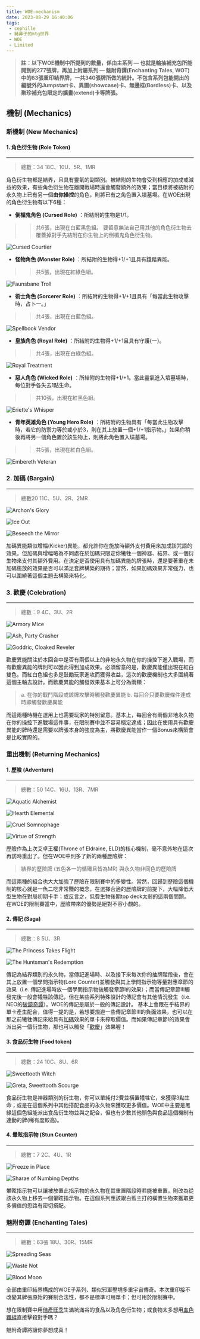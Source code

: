```yaml
---
title: WOE-mechanism
date: 2023-08-29 16:40:06
tags:
 - cephille
 - 豬鼻子的mtg世界
 - WOE
 - Limited
---
```


> **註：以下WOE機制中所提到的數量，係由主系列 — 也就是輪抽補充包所能開到的277張牌，再加上附屬系列 — 魅附奇譚(Enchanting Tales, WOT)中的63張重印結界牌，一共340張牌所做的統計。不包含系列包能開出的編號外的Jumpstart卡、異圖(showcase)卡、無邊框(Bordless)卡、以及聚珍補充包限定的擴畫(extend)卡等牌張。**

<!--more-->

## 機制 (Mechanics)

### 新機制 (New Mechanics)

#### 1. 角色衍生物 (Role Token) 
---
> 總數：34
> 18C、10U、5R、1MR

角色衍生物都是結界，且具有靈氣的副類別。被結附的生物會受到相應的加成或減益的效果，有些角色衍生物在離開戰場時還會觸發額外的效果；當目標將被結附的永久物上已有另一個**由你操控**的角色，則將已有之角色置入墳墓場。在WOE出現的角色衍生物有以下6種：

* **倒楣鬼角色 (Cursed Role)** ：所結附的生物是1/1。
>> 共6張，出現在白藍黑色組。
>> 要留意無法自己用其他的角色衍生物去覆蓋掉對手先結附在你生物上的倒楣鬼角色衍生物。

![Cursed Courtier](https://magicwizards.s3.ap-northeast-1.amazonaws.com/images/cards/0009_MTGWOE_Main.png)

* **怪物角色 (Monster Role)** ：所結附的生物得+1/+1且具有踐踏異能。
>> 共5張，出現在紅綠色組。

![Faunsbane Troll](https://magicwizards.s3.ap-northeast-1.amazonaws.com/images/cards/0203_MTGWOE_Main.png)

* **術士角色 (Sorcerer Role)** ：所結附的生物得+1/+1且具有「每當此生物攻擊時，占卜一。」
>> 共4張，出現在白藍色組。

![Spellbook Vendor](https://magicwizards.s3.ap-northeast-1.amazonaws.com/images/cards/0031_MTGWOE_Main.png)

* **皇族角色 (Royal Role)** ：所結附的生物得+1/+1且具有守護{一}。
>> 共4張，出現在白綠色組。

![Royal Treatment](https://magicwizards.s3.ap-northeast-1.amazonaws.com/images/cards/0183_MTGWOE_Main.png)

* **惡人角色 (Wicked Role)** ：所結附的生物得+1/+1。當此靈氣進入墳墓場時，每位對手各失去1點生命。
>> 共10張，出現在紅黑色組。

![Eriette's Whisper](https://magicwizards.s3.ap-northeast-1.amazonaws.com/images/cards/0088_MTGWOE_Main.png)

* **青年英雄角色 (Young Hero Role)** ：所結附的生物具有「每當此生物攻擊時，若它的防禦力等於或小於3，則在其上放置一個+1/+1指示物。」如果你稍後再將另一個角色置於該生物上，則將此角色置入墳墓場。
>> 共5張，出現在紅白色組。

![Embereth Veteran](https://magicwizards.s3.ap-northeast-1.amazonaws.com/images/cards/0127_MTGWOE_Main.png)


### 2. 加碼 (Bargain) 
---
> 總數20
> 11C、5U、2R、2MR

![Archon's Glory](https://magicwizards.s3.ap-northeast-1.amazonaws.com/images/cards/0002_MTGWOE_Main.png)

![Ice Out](https://magicwizards.s3.ap-northeast-1.amazonaws.com/images/cards/0054_MTGWOE_Main.png)

![Beseech the Mirror](https://magicwizards.s3.ap-northeast-1.amazonaws.com/images/cards/0082_MTGWOE_Main.png)

加碼異能類似增幅(Kicker)異能，都允許你在施放時額外支付費用來加成該咒語的效果。但加碼與增幅略為不同處在於加碼只限定你犧牲一個神器、結界、或一個衍生物來支付其額外費用。在決定是否使用具有加碼異能的牌張時，還是要著重在未加碼施放的效果是否可以滿足套牌構築的期待；當然，如果加碼效果非常強力，也可以圍繞著這個主題去構築來特化。

### 3. 歡慶 (Celebration)
---
> 總數：9
> 4C、3U、2R

![Armory Mice](https://magicwizards.s3.ap-northeast-1.amazonaws.com/images/cards/0003_MTGWOE_Main.png)

![Ash, Party Crasher](https://magicwizards.s3.ap-northeast-1.amazonaws.com/images/cards/0201_MTGWOE_Main.png)

![Goddric, Cloaked Reveler](https://magicwizards.s3.ap-northeast-1.amazonaws.com/images/cards/0132_MTGWOE_Main.png)

歡慶異能關注於本回合中是否有兩個以上的非地永久物在你的操控下進入戰場，而有歡慶異能的牌則可以因此得到加成效果。必須留意的是，歡慶異能僅出現在紅白雙色。而紅白色組也多是鼓勵玩家進攻而獲得收益，這次的歡慶機制也大多圍繞著這個主軸去設計。而歡慶異能的觸發效果基本上可分為兩類：

> a. 在你的戰鬥階段或該牌攻擊時觸發歡慶異能
> b. 每回合只要歡慶條件達成時即觸發歡慶異能

而這兩種時機在運用上也需要玩家的特別留意。基本上，每回合有兩個非地永久物在你的操控下進戰場這件事，在限制賽中並不容易穩定達成；因此在使用具有歡慶異能的牌時還是需要以牌張本身的強度為主，將歡慶異能當作一個Bonus來構築會是比較實際的。

### 重出機制 (Returning Mechanics)

#### 1. 歷險 (Adventure)
--- 
> 總數：50
> 14C、16U、13R、7MR

![Aquatic Alchemist](https://magicwizards.s3.ap-northeast-1.amazonaws.com/images/cards/0040_MTGWOE_Main.png)

![Hearth Elemental](https://magicwizards.s3.ap-northeast-1.amazonaws.com/images/cards/0136_MTGWOE_Main.png)

![Cruel Somnophage](https://magicwizards.s3.ap-northeast-1.amazonaws.com/images/cards/0222_MTGWOE_Main.png)

![Virtue of Strength](https://magicwizards.s3.ap-northeast-1.amazonaws.com/images/cards/0197_MTGWOE_Main.png)

歷險作為上次艾卓王權(Throne of Eldraine, ELD)的核心機制，毫不意外地在這次再訪時重出了。但在WOE中則多了新的兩種歷險牌：

> 結界的歷險牌 (五色各一的循環且皆為MR)
> 與永久物非同色的歷險牌

而這兩種的組合也大大加強了歷險在限制賽中的多變性。當然，回歸到歷險這個機制的核心就是一魚二吃非常賺的概念，在選擇合適的歷險牌的前提下，大幅降低大型生物在對局初期卡手；或反言之，低費生物後期top deck太弱的這兩個問題。在WOE的限制賽當中，歷險帶來的優勢是絕對不容小覷的。

#### 2. 傳記 (Saga)
---
> 總數：8
> 5U、3R

![The Princess Takes Flight](https://magicwizards.s3.ap-northeast-1.amazonaws.com/images/cards/0023_MTGWOE_Main.png)

![The Huntsman's Redemption](https://magicwizards.s3.ap-northeast-1.amazonaws.com/images/cards/0176_MTGWOE_Main.png)

傳記為結界類別的永久物，當傳記進場時、以及接下來每次你的抽牌階段後，會在其上放置一個學問指示物(Lore Counter)並觸發與其上學問指示物等量對應章節的效果（i.e. 傳記進場時放一個學問指示物後觸發章節I的效果）；而當傳記章節III觸發完後一般會犧牲該傳記，但在某些系列特殊設計的傳記會有其他情況發生（i.e. NEO的[破鏡奇譚](https://cdn1.mtggoldfish.com/images/h/Fable-of-the-Mirror-Breaker-NEO-672.jpg)）。WOE的傳記是屬於一般的傳記設計。
基本上會跟在乎結界的單卡產生配合，值得一提的是，若想要規避一些傳記章節III的負面效果，也可以在那之前犧牲傳記來給具有[加碼](#2-加碼-Bargain)效果的單卡來榨取價值。而如果傳記章節I的效果會派出另一個衍生物，那也可以觸發「[歡慶](#3-歡慶-Celebration)」效果喔！

#### 3. 食品衍生物 (Food token) 
---
> 總數：24
> 10C、8U、6R

![Sweettooth Witch](https://magicwizards.s3.ap-northeast-1.amazonaws.com/images/cards/0111_MTGWOE_Main.png)

![Greta, Sweettooth Scourge](https://magicwizards.s3.ap-northeast-1.amazonaws.com/images/cards/0205_MTGWOE_Main.png)

食品衍生物是神器類別的衍生物，你可以單純付2費並橫置犧牲它，來獲得3點生命；或是在這個系列中其他搭配食品的永久物來獲取更多價值。WOE中主要是黑綠這個色組能派出食品衍生物並與之配合，但也有少數其他顏色與食品這個機制有連動的牌(稀有度較高)。

#### 4. 暈眩指示物 (Stun Counter) 
---
> 總數：7
> 2C、4U、1R

![Freeze in Place](https://magicwizards.s3.ap-northeast-1.amazonaws.com/images/cards/0050_MTGWOE_Main.png) 

![Sharae of Numbing Depths](https://hackmd.io/_uploads/BJkwWCdTh.png)

暈眩指示物可以讓被放置此指示物的永久物在其重置階段時若能被重置，則改為從該永久物上移去一個暈眩指示物。在這個系列應該跟白藍主打的橫置生物來獲取更多價值的思路有密切搭配。

### 魅附奇譚 (Enchanting Tales)
---
> 總數：63張
> 18U、30R、15MR

![Spreading Seas](https://cdn1.mtggoldfish.com/images/h/Spreading-Seas-WOT-672.jpg)

![Waste Not](https://cdn1.mtggoldfish.com/images/h/Waste-Not-WOT-672.jpg)

![Blood Moon](https://cdn1.mtggoldfish.com/images/h/Blood-Moon-WOT-672.jpg)

全部由重印結界構成的WOE子系列、類似邪軍壓境多重宇宙傳奇。本次重印接不改變其牌張原始的賽制合法性，都不是標準可用單卡；但可用於限制賽中。

想在限制賽中用[倍產旺季](https://cards.scryfall.io/large/front/c/7/c7d7db76-0a0c-444f-96f1-559838450549.jpg?1692932801)生滿坑滿谷的食品以及角色衍生物；或食物太多想用[血色羈絆](https://cards.scryfall.io/large/front/b/d/bd199c13-9437-4162-bde9-9301589989aa.jpg?1692932549)直接擊殺對手嗎？

魅附奇譚將讓你夢想成真！
